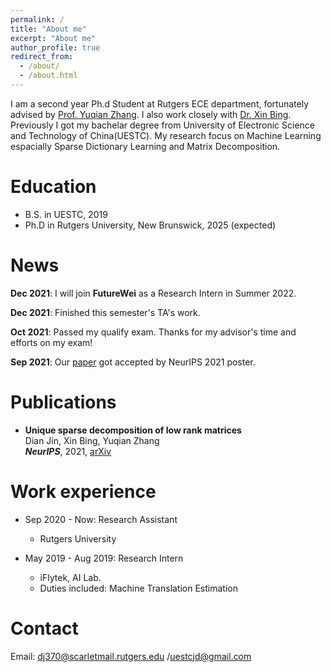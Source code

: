 ```yaml
---
permalink: /
title: "About me"
excerpt: "About me"
author_profile: true
redirect_from: 
  - /about/
  - /about.html
---
```


I am a second year Ph.d Student at Rutgers ECE department, fortunately advised by [Prof. Yuqian Zhang](https://sites.google.com/view/yuqianzhang). I also work closely with [Dr. Xin Bing](https://sites.coecis.cornell.edu/xinbing/). Previously I got my bachelar degree from University of Electronic Science and Technology of China(UESTC).
My research focus on Machine Learning espacially Sparse Dictionary Learning and Matrix Decomposition. 




Education
======
* B.S. in UESTC, 2019
* Ph.D in Rutgers University, New Brunswick, 2025 (expected)

News
======
**Dec 2021**: I will join **FutureWei** as a Research Intern in Summer 2022.

**Dec 2021**: Finished this semester's TA's work.

**Oct 2021**: Passed my qualify exam. Thanks for my advisor's time and efforts on my exam! 

**Sep 2021**: Our [paper](https://arxiv.org/abs/2106.07736) got accepted by NeurIPS 2021 poster.


Publications
======
* **Unique sparse decomposition of low rank matrices**  
Dian Jin, Xin Bing, Yuqian Zhang  
***NeurIPS***, 2021, [arXiv](https://arxiv.org/abs/2106.07736)


Work experience
======
* Sep 2020 - Now: Research Assistant
  * Rutgers University


* May 2019 - Aug 2019: Research Intern
  * iFlytek, AI Lab.
  * Duties included: Machine Translation Estimation

Contact
=====
Email: dj370@scarletmail.rutgers.edu /uestcjd@gmail.com  
  



